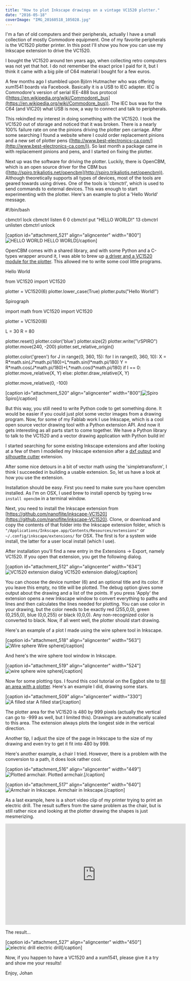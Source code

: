 ```yaml
---
title: "How to plot Inkscape drawings on a vintage VC1520 plotter."
date: "2016-05-18"
coverImage: "IMG_20160518_105028.jpg"
---
```


I'm a fan of old computers and their peripherals, actually I have a small collection of mostly Commodore equipment. One of my favorite peripherals is the VC1520 plotter printer. In this post I'll show you how you can use my Inkscape extension to drive the VC1520.

I bought the VC1520 around ten years ago, when collecting retro computers was not yet that hot. I do not remember the exact price I paid for it, but I think it came with a big pile of C64 material I bought for a few euros.

A few months ago I stumbled upon Björn Hutmacher who was offering xum1541 boards via Facebook. Basically it is a USB to IEC adapter. IEC is Commodore's version of serial IEE-488 bus protocol ([https://en.wikipedia.org/wiki/Commodore\_bus](https://en.wikipedia.org/wiki/Commodore_bus)). The IEC bus was for the C64 (and VIC20) what USB is now, a way to connect and talk to peripherals.

This rekindled my interest in doing something with the VC1520. I took the VC1520 out of storage and noticed that it was broken. There is a nearly 100% failure rate on one the pinions driving the plotter pen carriage. After some searching I found a website where I could order replacement pinions and a new set of plotter pens ([http://www.best-electronics-ca.com/](http://www.best-electronics-ca.com/)). So last month a package came in with replacement pinions and pens, and I started on fixing the plotter.

Next up was the software for driving the plotter. Luckily, there is OpenCBM, which is an open source driver for the CBM bus ([http://spiro.trikaliotis.net/opencbm](http://spiro.trikaliotis.net/opencbm)). Although theoretically supports all types of devices, most of the tools are geared towards using drives. One of the tools is 'cbmctrl', which is used to send commands to external devices. This was enough to start experimenting with the plotter. Here's an example to plot a 'Hello World' message.

#!/bin/bash

cbmctrl lock 
cbmctrl listen 6 0 
cbmctrl put "HELLO WORLD!" 13 
cbmctrl unlisten 
cbmctrl unlock 

\[caption id="attachment\_521" align="aligncenter" width="800"\]![HELLO WORLD](images/IMG_20160518_103202.jpg) HELLO WORLD\[/caption\]

OpenCBM comes with a shared library, and with some Python and a C-types wrapper around it, I was able to brew up [a driver and a VC1520 module for the plotter](https://github.com/nanoflite/vc1520py). This allowed me to write some cool little programs.

Hello World

from VC1520 import VC1520

plotter = VC1520(6)
plotter.lower\_case(True)
plotter.puts("Hello World!")

Spirograph

import math
from VC1520 import VC1520

plotter = VC1520(6)

L = 30
R = 80

plotter.reset()
plotter.color('blue')
plotter.size(2)
plotter.write("\\rSPIRO")
plotter.move(240, -200)
plotter.set\_relative\_origin()

plotter.color('green')
for J in range(0, 360, 15):
    for I in range(0, 360, 10):
        X = R\*math.sin(J\*math.pi/180)+L\*math.sin(I\*math.pi/180)
        Y = R\*math.cos(J\*math.pi/180)+L\*math.cos(I\*math.pi/180)
        if I == 0:
            plotter.move\_relative(X, Y)
        else:
            plotter.draw\_relative(X, Y)

plotter.move\_relative(0, -100)

\[caption id="attachment\_520" align="aligncenter" width="800"\]![Spiro](images/IMG_20160518_104704.jpg) Spiro\[/caption\]

But this way, you still need to write Python code to get something done. It would be easier if you could just plot some vector images from a drawing program. Now, for some of my Fablab work I use Inkscape, which is a cool open source vector drawing tool with a Python extension API. And now it gets interesting as all parts start to come together. We have a Python library to talk to the VC1520 and a vector drawing application with Python build in!

I started searching for some existing Inkscape extensions and after looking at a few of them I modelled my Inkscape extension after a [dxf output](http://www.bobcookdev.com/inkscape/inkscape-dxf.html) and [silhouette cutter](https://github.com/fablabnbg/inkscape-silhouette) extension.

After some nice detours in a bit of vector math using the 'simpletransform', I think I succeeded in building a usable extension. So, let us have a look at how you use the extension.

Installation should be easy. First you need to make sure you have opencbm installed. As I'm on OSX, I used brew to install opencb by typing `brew install opencbm` in a terminal window.

Next, you need to install the Inkscape extension from [https://github.com/nanoflite/inkscape-VC1520](https://github.com/nanoflite/inkscape-VC1520). Clone, or download and copy the contents of that folder into the Inkscape extension folder, which is `"/Applications/Inkscape.app/Contents/Resources/extensions"` or `~/.config/inkscape/extensions/` for OSX. The first is for a system wide install, the latter for a user local install (which I use).

After installation you'll find a new entry in the Extensions -> Export, namely VC1520. If you open that extension, you get the following dialog.

\[caption id="attachment\_512" align="aligncenter" width="634"\]![VC1520 extension dialog](images/Screenshot-2016-05-18-11.19.40.png) VC1520 extension dialog\[/caption\]

You can choose the device number (6) and an optional title and its color. If you leave this empty, no title will be plotted. The debug option gives some output about the drawing and a list of the points. If you press 'Apply' the extension opens a new Inkscape window to convert everything to paths and lines and then calculates the lines needed for plotting. You can use color in your drawing, but the color needs to be exactly red (255,0,0), green (0,255,0), blue (0,0,255) or black (0,0,0). Any non-recognized color is converted to black. Now, if all went well, the plotter should start drawing.

Here's an example of a plot I made using the wire sphere tool in Inkscape.

\[caption id="attachment\_518" align="aligncenter" width="563"\]![Wire sphere](images/scan_5.jpg) Wire sphere\[/caption\]

And here's the wire sphere tool window in Inkscape.

\[caption id="attachment\_519" align="aligncenter" width="524"\]![wire sphere](images/Screenshot-2016-05-18-11.08.24-1.png) wire sphere\[/caption\]

Now for some plotting tips. I found this cool tutorial on the Eggbot site to [fill an area with a plotter](http://wiki.evilmadscientist.com/Creating_filled_regions). Here's an example I did, drawing some stars.

\[caption id="attachment\_509" align="aligncenter" width="330"\]![A filled star](images/scan_7.jpg) A filled star\[/caption\]

The plotter area for the VC1520 is 480 by 999 pixels (actually the vertical can go to -999 as well, but I limited this). Drawings are automatically scaled to this area. The extension always plots the longest side in the vertical direction.

Another tip, I adjust the size of the page in Inkscape to the size of my drawing and even try to get it fit into 480 by 999.

Here's another example, a chair I tried. However, there is a problem with the conversion to a path, it does look rather cool.

\[caption id="attachment\_516" align="aligncenter" width="449"\]![Plotted armchair.](images/armchair.jpg) Plotted armchair.\[/caption\]

\[caption id="attachment\_517" align="aligncenter" width="640"\]![Armchair in Inkscape.](images/inkscape.jpg) Armchair in Inkscape.\[/caption\]

As a last example, here is a short video clip of my printer trying to print an electric drill. The result suffers from the same problem as the chair, but is still rather nice and looking at the plotter drawing the shapes is just mesmerizing.

<iframe width="560" height="315" src="https://www.youtube.com/embed/FGeG1iB-1Zc" frameborder="0" allowfullscreen></iframe>

The result...

\[caption id="attachment\_527" align="aligncenter" width="450"\]![electric drill](images/boor.jpg) electric drill\[/caption\]

Now, if you happen to have a VC1520 and a xum1541, please give it a try and show me your results!

Enjoy, Johan
